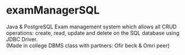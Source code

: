 # examManagerSQL
Java &amp; PostgreSQL Exam management system which allows all CRUD operations: create, read, update and delete on the SQL database using JDBC Driver.   
(Made in college DBMS class with partners: Ofir beck & Omri peer)
   
